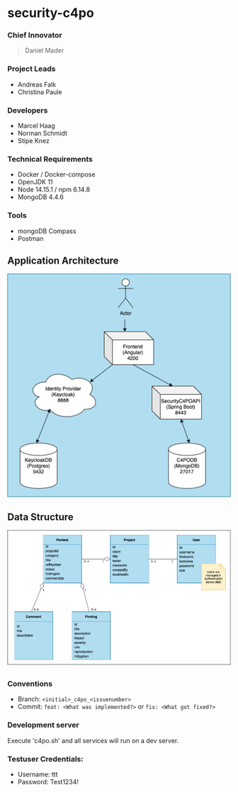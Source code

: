 # security-c4po

### Chief Innovator
> Daniel Mader

### Project Leads
* Andreas Falk
* Christina Paule

### Developers
* Marcel Haag
* Norman Schmidt
* Stipe Knez

### Technical Requirements
* Docker / Docker-compose
* OpenJDK 11
* Node 14.15.1 / npm 6.14.8
* MongoDB 4.4.6

### Tools
* mongoDB Compass
* Postman

## Application Architecture
![alt architecture](./wiki/SecurityC4PO_Architecture.png)

## Data Structure
![alt architecture](./wiki/SecurityC4PO_Data_Structure.png)

### Conventions
* Branch: `<initial>_c4po_<issuenumber>`
* Commit: `feat: <What was implemented?>` or `fix: <What got fixed?>`

### Development server
Execute 'c4po.sh' and all services will run on a dev server.

### Testuser Credentials:
* Username: ttt
* Password: Test1234!
